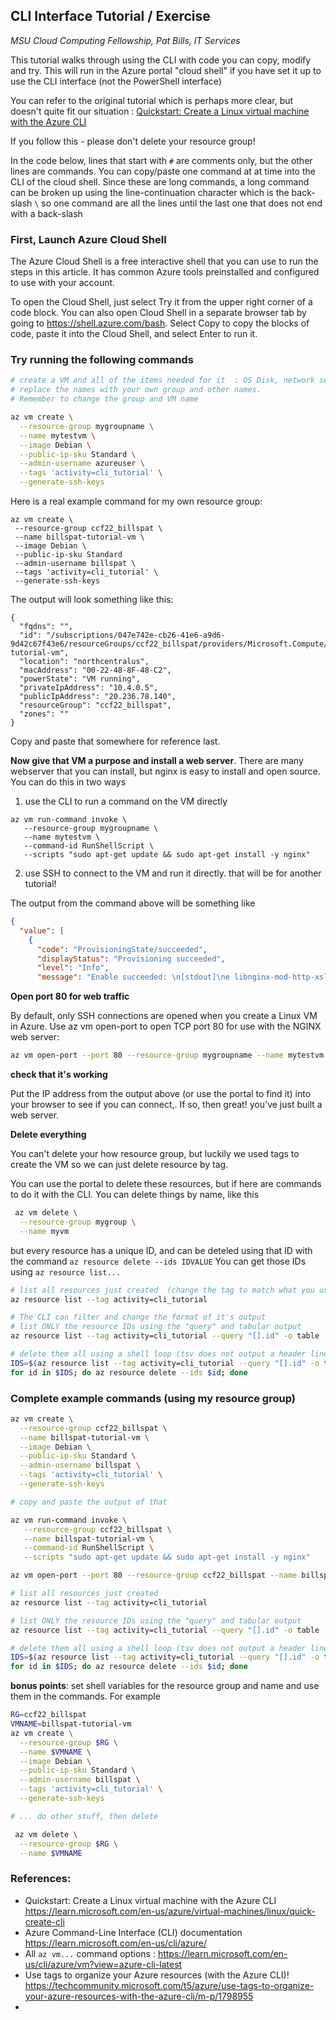 ## CLI Interface Tutorial / Exercise

*MSU Cloud Computing Fellowship, Pat Bills, IT Services*

This tutorial walks through using the CLI with code you can copy, modify and try.   This will run in the Azure portal "cloud shell" if you have set it up to use the CLI interface (not the PowerShell interface)

You can refer to the original tutorial which is perhaps more clear, but doesn't quite fit our situation : [Quickstart: Create a Linux virtual machine with the Azure CLI](https://learn.microsoft.com/en-us/azure/virtual-machines/linux/quick-create-cli)

If you follow this - please don't delete your resource group!  

In the code below, lines that start with `#` are comments only, but the other lines are commands.  You can copy/paste one command at at time
into the CLI of the cloud shell.  Since these are long commands, a long command can be broken up using the line-continuation character which is the back-slash `\` so one command are all the lines until the last one that does not end with a back-slash

### First, Launch Azure Cloud Shell

The Azure Cloud Shell is a free interactive shell that you can use to run the steps in this article. It has common Azure tools preinstalled and configured to use with your account.

To open the Cloud Shell, just select Try it from the upper right corner of a code block. You can also open Cloud Shell in a separate browser tab by going to https://shell.azure.com/bash. Select Copy to copy the blocks of code, paste it into the Cloud Shell, and select Enter to run it.

### Try running the following commands

```bash
# create a VM and all of the items needed for it  : OS Disk, network security group, etc.  
# replace the names with your own group and other names.  
# Remember to change the group and VM name

az vm create \
  --resource-group mygroupname \
  --name mytestvm \
  --image Debian \
  --public-ip-sku Standard \
  --admin-username azureuser \
  --tags 'activity=cli_tutorial' \
  --generate-ssh-keys

```

Here is a real example command for my own resource group: 

```
az vm create \
 --resource-group ccf22_billspat \
 --name billspat-tutorial-vm \
 --image Debian \
 --public-ip-sku Standard
 --admin-username billspat \
 --tags 'activity=cli_tutorial' \
 --generate-ssh-keys
```

The output will look something like this: 

```
{
  "fqdns": "",
  "id": "/subscriptions/047e742e-cb26-41e6-a9d6-9d42c67f43e6/resourceGroups/ccf22_billspat/providers/Microsoft.Compute/virtualMachines/billspat-tutorial-vm",
  "location": "northcentralus",
  "macAddress": "00-22-48-8F-48-C2",
  "powerState": "VM running",
  "privateIpAddress": "10.4.0.5",
  "publicIpAddress": "20.236.78.140",
  "resourceGroup": "ccf22_billspat",
  "zones": ""
}
```
Copy and paste that somewhere for reference last. 

**Now give that VM a purpose and install a web server**.  There are many webserver that you can install, but nginx is easy to install and open source.  You can do this in two ways

1) use the CLI to run a command on the VM directly
```
az vm run-command invoke \
   --resource-group mygroupname \
   --name mytestvm \
   --command-id RunShellScript \
   --scripts "sudo apt-get update && sudo apt-get install -y nginx"
```

2) use SSH to connect to the VM and run it directly.  that will be for another tutorial! 

The output from the command above will be something like

```JSON
{
  "value": [
    {
      "code": "ProvisioningState/succeeded",
      "displayStatus": "Provisioning succeeded",
      "level": "Info",
      "message": "Enable succeeded: \n[stdout]\ne libnginx-mod-http-xslt-filter.\r\nPreparing to unpack .../23-libnginx-mod-http-xslt-filter_1.14.2-2+deb10u4_amd64.deb ...\r\nUnpacking libnginx-mod-http-xslt-filter (1.14.2-2+deb10u4) ...\r\nSelecting previously unselected package libnginx-mod-mail.\r\nPreparing to unpack .../24-libnginx-mod-mail_1.14.2-2+deb10u4_amd64.deb ...\r\nUnpacking libnginx-mod-mail (1.14.2-2+deb10u4) ...\r\nSelect  etc

```

**Open port 80 for web traffic**

By default, only SSH connections are opened when you create a Linux VM in Azure. Use az vm open-port to open TCP port 80 for use with the NGINX web server:

```bash
az vm open-port --port 80 --resource-group mygroupname --name mytestvm
```

**check that it's working**

Put the IP address from the output above (or use the portal to find it) into your browser to see if you can connect,. If so, then great!  you've just built a web server.   

**Delete everything**

You can't delete your how resource group, but luckily we used tags to create the VM so we can just delete resource by tag. 

You can use the portal to delete these resources, but if here are commands to do it with the CLI.  You can delete things by name, like this

```bash
 az vm delete \
  --resource-group mygroup \
  --name myvm
```

but every resource has a unique ID, and can be deteled using that ID with the command 
`az resource delete --ids IDVALUE`   You can get those IDs using `az resource list...`

```bash
# list all resources just created  (change the tag to match what you used if necessary)
az resource list --tag activity=cli_tutorial

# The CLI can filter and change the format of it's output
# list ONLY the resource IDs using the "query" and tabular output
az resource list --tag activity=cli_tutorial --query "[].id" -o table

# delete them all using a shell loop (tsv does not output a header line)
IDS=$(az resource list --tag activity=cli_tutorial --query "[].id" -o tsv)
for id in $IDS; do az resource delete --ids $id; done

```
### Complete example commands (using my resource group)

```bash
az vm create \
  --resource-group ccf22_billspat \
  --name billspat-tutorial-vm \
  --image Debian \
  --public-ip-sku Standard \
  --admin-username billspat \
  --tags 'activity=cli_tutorial' \
  --generate-ssh-keys

# copy and paste the output of that

az vm run-command invoke \
   --resource-group ccf22_billspat \
   --name billspat-tutorial-vm \
   --command-id RunShellScript \
   --scripts "sudo apt-get update && sudo apt-get install -y nginx"

az vm open-port --port 80 --resource-group ccf22_billspat --name billspat-tutorial-vm

# list all resources just created 
az resource list --tag activity=cli_tutorial

# list ONLY the resource IDs using the "query" and tabular output
az resource list --tag activity=cli_tutorial --query "[].id" -o table

# delete them all using a shell loop (tsv does not output a header line)
IDS=$(az resource list --tag activity=cli_tutorial --query "[].id" -o tsv)
for id in $IDS; do az resource delete --ids $id; done

```

**bonus points**: set shell variables for the resource group and name and use them in the commands.  For example 

```bash
RG=ccf22_billspat
VMNAME=billspat-tutorial-vm
az vm create \
  --resource-group $RG \
  --name $VMNAME \
  --image Debian \
  --public-ip-sku Standard \
  --admin-username billspat \
  --tags 'activity=cli_tutorial' \
  --generate-ssh-keys

# ... do other stuff, then delete

 az vm delete \
  --resource-group $RG \
  --name $VMNAME
```


### References: 


- Quickstart: Create a Linux virtual machine with the Azure CLI https://learn.microsoft.com/en-us/azure/virtual-machines/linux/quick-create-cli
- Azure Command-Line Interface (CLI) documentation https://learn.microsoft.com/en-us/cli/azure/
- All `az vm...` command options : https://learn.microsoft.com/en-us/cli/azure/vm?view=azure-cli-latest
- Use tags to organize your Azure resources (with the Azure CLI)! https://techcommunity.microsoft.com/t5/azure/use-tags-to-organize-your-azure-resources-with-the-azure-cli/m-p/1798955
- 